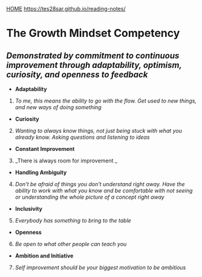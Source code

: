  [HOME](https://tes28sar.github.io/reading-notes/)
  https://tes28sar.github.io/reading-notes/
 # **The Growth Mindset Competency**
## _Demonstrated by commitment to continuous improvement through adaptability, optimism, curiosity, and openness to feedback_
-	**Adaptability** 
1.	_To me, this means the ability to go with the flow. Get used to new things, and new ways of doing something_
-	**Curiosity**
2.	_Wanting to always know things, not just being stuck with what you already know. Asking questions and listening to ideas_ 
-	**Constant Improvement**
3.	_There is always room for improvement _
-	**Handling Ambiguity** 
4.	_Don’t be afraid of things you don’t understand right away. Have the ability to work with what you know and be comfortable with  not seeing or understanding the whole picture of a concept right away_
-	**Inclusivity** 
5.	_Everybody has something to bring to the table_
-	**Openness** 
6.	_Be open to what other people can teach you_ 
-	**Ambition and Initiative**
7.	_Self improvement should be your biggest motivation to be ambitious_




